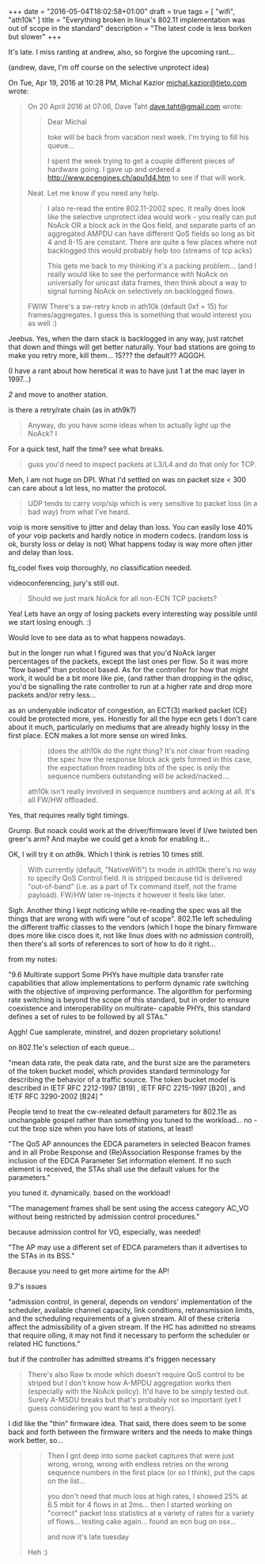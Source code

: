 +++
date = "2016-05-04T18:02:58+01:00"
draft = true
tags = [ "wifi", "ath10k" ]
title = "Everything broken in linux's 802.11 implementation was out of scope in the standard"
description = "The latest code is less borken but slower"
+++


It's late. I miss ranting at andrew, also, so forgive the upcoming rant...

(andrew, dave, I'm off course on the selective unprotect idea)

On Tue, Apr 19, 2016 at 10:28 PM, Michal Kazior <michal.kazior@tieto.com> wrote:
> On 20 April 2016 at 07:06, Dave Taht <dave.taht@gmail.com> wrote:
>> Dear Michal
>>
>> toke will be back from vacation next week. I'm trying to fill his queue...
>>
>> I spent the week trying to get a couple different pieces of hardware
>> going. I gave up and ordered a http://www.pcengines.ch/apu1d4.htm to
>> see if that will work.
>
> Neat. Let me know if you need any help.
>
>
>> I also re-read the entire 802.11-2002 spec. It really does look like
>> the selective unprotect idea would work -  you really can put NoAck OR
>> a block ack in the Qos field, and separate parts of an aggregated
>> AMPDU can have different QoS fields so long as bit 4 and 8-15 are
>> constant. There are quite a few places where not backlogged
>> this would probably help too (streams of tcp acks)
>>
>> This gets me back to my thinking it's a packing problem... (and I
>> really would like to see the performance with NoAck on universally for
>> unicast data frames, then think about a way to signal turning NoAck on
>> selectively on backlogged flows.
>
> FWIW There's a sw-retry knob in ath10k (default 0xf = 15) for
> frames/aggregates. I guess this is something that would interest you
> as well :)

Jeebus. Yes, when the darn stack is backlogged in any way, just
ratchet that down and things will get better naturally. Your bad
stations are going to make you retry more, kill them... 15??? the
default?? AGGGH.

(I have a rant about how heretical it was to have just 1 at the mac
layer in 1997...)

*2* and move to another station.

is there a retry/rate chain (as in ath9k?)

>
> Anyway, do you have some ideas when to actually light up the NoAck? I

For a quick test, half the time? see what breaks.

> guss you'd need to inspect packets at L3/L4 and do that only for TCP.

Meh, I am not huge on DPI. What I'd settled on was on packet size < 300
can care about a lot less, no matter the protocol.

> UDP tends to carry voip/sip which is very sensitive to packet loss (in
> a bad way) from what I've heard.

voip is more sensitive to jitter and delay than loss. You can easily
lose 40% of your voip packets and hardly notice in modern codecs.
(random loss is ok, bursty loss or delay is not) What happens today is
way more often jitter and delay than loss.

fq_codel fixes voip thoroughly, no classification needed.

videoconferencing, jury's still out.

> Should we just mark NoAck for all
> non-ECN TCP packets?

Yea! Lets have an orgy of losing packets every interesting way
possible until we start losing enough. :)

Would love to see data as to what happens nowadays.

but in the longer run
what I figured was that you'd NoAck larger percentages of the packets,
except the last ones per flow. So it was more "flow based" than
protocol based. As for the controller for how that might work, it
would be a bit more like pie, (and rather than dropping in the qdisc,
you'd be signalling the rate controller to run at a higher rate and
drop more packets and/or retry less...

as an undenyable indicator of congestion, an ECT(3) marked packet (CE)
could be protected more, yes. Honestly for all the hype ecn gets I
don't care about it much, particularly on mediums that are already
highly lossy in the first place. ECN makes a lot more sense on wired
links.

>
>
>> (does the ath10k do the right thing? It's not clear from reading the
>> spec how the response block ack gets formed in this case, the
>> expectation from reading bits of the spec is only the sequence numbers
>> outstanding will be acked/nacked....
>
> ath10k isn't really involved in sequence numbers and acking at all.
> It's all FW/HW offloaded.

Yes, that requires really tight timings.

Grump. But noack could work at the driver/firmware level if I/we
twisted ben greer's arm? And maybe we could get a knob for enabling
it...

OK, I will try it on ath9k. Which I think is retries 10 times still.

>
> With currently (default, "NativeWifi") tx mode in ath10k there's no
> way to specify QoS Control field. It is stripped because tid is
> delivered "out-of-band" (i.e. as a part of Tx command itself, not the
> frame payload). FW/HW later re-injects it however it feels like later.

Sigh. Another thing I kept noticing while re-reading the spec was all
the things that are wrong with wifi were "out of scope". 802.11e left
scheduling the different traffic classes to the vendors (which I hope
the binary firmware does more like cisco does it, not like linux does
with no admission controll), then there's all sorts of references to
sort of how to do it right...

from my notes:

"9.6 Multirate support
Some PHYs have multiple data transfer rate capabilities that allow
implementations to perform dynamic rate switching with the objective
of improving performance.  The algorithm for performing rate switching
is beyond the scope of this standard, but in order to ensure
coexistence and interoperability on multirate- capable PHYs, this
standard defines a set of rules to be followed by all STAs."

Aggh! Cue samplerate, minstrel, and dozen proprietary solutions!

on 802.11e's selection of each queue...

"mean data rate, the peak data rate, and the burst size are the
parameters of the token bucket model, which provides standard
terminology for describing the behavior of a traffic source.  The
token bucket model is described in IETF RFC 2212-1997 [B19] , IETF RFC
2215-1997 [B20] , and IETF RFC 3290-2002
[B24]
"

People tend to treat the cw-releated default parameters for 802.11e as
unchangable gospel rather than something you tuned to the workload...
no - cut the txop size when you have lots of stations, at least!

"The QoS AP announces the EDCA parameters in selected Beacon frames
and in all Probe Response and (Re)Association Response frames by the
inclusion of the EDCA Parameter Set information element.  If no such
element is received, the STAs shall use the default values for the
parameters."

you tuned it. dynamically. based on the workload!

"The management frames shall be sent using the access category AC_VO
without being restricted by admission control procedures."

because admission control for VO, especially, was needed!

"The AP may use a different set of EDCA parameters than it advertises
to the STAs in its BSS."

Because you need to get more airtime for the AP!

9.7's issues

"admission control, in general, depends on vendors' implementation of
the scheduler, available channel capacity, link conditions,
retransmission limits, and the scheduling requirements of a given
stream.  All of these criteria affect the admissibility of a given
stream.  If the HC has admitted no streams that require olling, it may
not find it necessary to perform the scheduler or related HC
functions."

but if the controller has admitted streams it's friggen necessary


>
> There's also Raw tx mode which doesn't require QoS control to be
> striped but I don't know how A-MPDU aggregation works then (especially
> with the NoAck policy). It'd have to be simply tested out. Surely
> A-MSDU breaks but that's probably not so important (yet I guess
> considering you want to test a theory).

I did like the "thin" firmware idea. That said, there does seem to be
some back and forth between the firmware writers and the needs to make
things work better, so...

>
>> Then I got deep into some packet captures that were just wrong, wrong,
>> wrong with endless retries on the wrong sequence numbers in the first
>> place (or so I think), put the  caps on the list...
>>
>> you don't need that much loss at high rates, I showed 25% at 6.5 mbit
>> for 4 flows in at 2ms... then I started working on "correct" packet
>> loss statistics at a variety of rates for a variety of flows...
>> testing cake again... found an ecn bug on osx...
>>
>> and now it's late tuesday
>
> Heh :)
>
